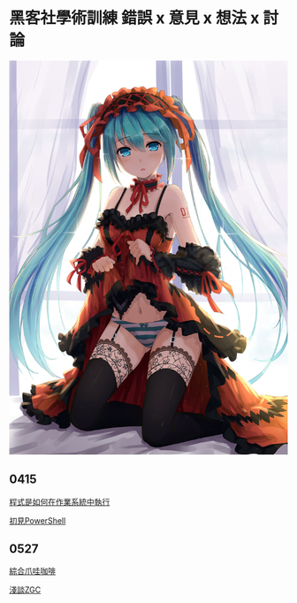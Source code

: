 # 黑客社學術訓練 錯誤 x 意見 x 想法 x 討論

<img src="MyWaifu.jpg" height="auto" width="auto" max-height="50%" max-width="50%">

## 0415

[程式是如何在作業系統中執行](https://hackmd.io/@mikucat/HowToExecuteProgram)

[初見PowerShell](https://hackmd.io/@mikucat/OhMyPowerShell)

## 0527

[綜合爪哇咖啡](https://hackmd.io/@mikucat/MiscJavaCafe)

[淺談ZGC](https://hackmd.io/@mikucat/ZGC)
